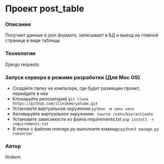 # Проект post_table

### Описание
Получает данные в json формате, записывает в БД и вывод на главной странице в виде таблицы

### Технологии
Django
requests

### Запуск сервера в режиме разработки (Для Mac OS)
- Создайте папку на компьтере, где будет размещен проект, перейдите в нее
- Клонируйте репозиторий ```git clone https://github.com/ilinikem/yatube.git```
- Установите виртуальное окружение ```python -m venv venv```
- Активируйте виртуальное окружение ``` source /venv/bin/activate```
- Установите зависимости из файла requirements.txt ```pip install -r requirements.txt```
- В *папке* с файлом _manage.py_ выполните команду:```python3 manage.py runserver```

### Автор
_*ilinikem*_